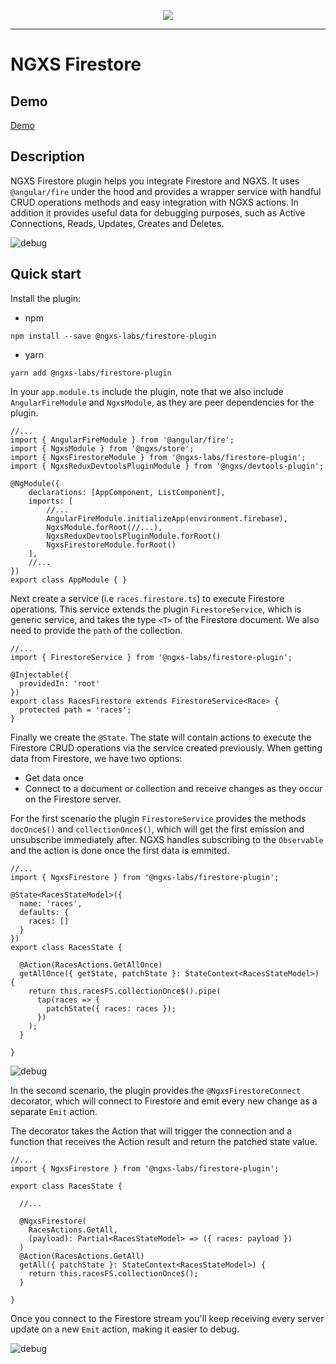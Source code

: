 <p align="center">
  <img src="https://raw.githubusercontent.com/ngxs-labs/emitter/master/docs/assets/logo.png">
</p>

---

# NGXS Firestore

## Demo

[Demo](https://ngxs-firebase-plugin.netlify.com/)

## Description

NGXS Firestore plugin helps you integrate Firestore and NGXS. It uses `@angular/fire` under the hood and provides a wrapper service with handful CRUD operations methods and easy integration with NGXS actions. In addition it provides useful data for debugging purposes, such as Active Connections, Reads, Updates, Creates and Deletes.

![debug](https://raw.githubusercontent.com/ngxs-labs/firebase-plugin/master/docs/assets/readme_debug_data.png)

## Quick start

Install the plugin:

* npm

```console
npm install --save @ngxs-labs/firestore-plugin
```

* yarn

```console
yarn add @ngxs-labs/firestore-plugin
```

In your `app.module.ts` include the plugin, note that we also include `AngularFireModule` and `NgxsModule`, as they are peer dependencies for the plugin.
```
//...
import { AngularFireModule } from '@angular/fire';
import { NgxsModule } from '@ngxs/store';
import { NgxsFirestoreModule } from '@ngxs-labs/firestore-plugin';
import { NgxsReduxDevtoolsPluginModule } from '@ngxs/devtools-plugin';

@NgModule({
    declarations: [AppComponent, ListComponent],
    imports: [
        //...
        AngularFireModule.initializeApp(environment.firebase),
        NgxsModule.forRoot(//...),      
        NgxsReduxDevtoolsPluginModule.forRoot()
        NgxsFirestoreModule.forRoot()
    ],
    //...
})
export class AppModule { }
```

Next create a service (i.e `races.firestore.ts`) to execute Firestore operations. This service extends the plugin `FirestoreService`, which is generic service, and takes the type `<T>` of the Firestore document. We also need to provide the `path` of the collection.

```
//...
import { FirestoreService } from '@ngxs-labs/firestore-plugin';

@Injectable({
  providedIn: 'root'
})
export class RacesFirestore extends FirestoreService<Race> {
  protected path = 'races';
}

```

Finally we create the `@State`. The state will contain actions to execute the Firestore CRUD operations via the service created previously. When getting data from Firestore, we have two options:

* Get data once
* Connect to a document or collection and receive changes as they occur on the Firestore server.

For the first scenario the plugin `FirestoreService` provides the methods `docOnce$()` and `collectionOnce$()`, which will get the first emission and unsubscribe immediately after. NGXS handles subscribing to the `Observable` and the action is done once the first data is emmited.

```
//...
import { NgxsFirestore } from '@ngxs-labs/firestore-plugin';

@State<RacesStateModel>({
  name: 'races',
  defaults: {
    races: []
  }
})
export class RacesState {

  @Action(RacesActions.GetAllOnce)
  getAllOnce({ getState, patchState }: StateContext<RacesStateModel>) {
    return this.racesFS.collectionOnce$().pipe(
      tap(races => {        
        patchState({ races: races });      
      })
    );
  }

}
```

![debug](https://raw.githubusercontent.com/ngxs-labs/firebase-plugin/master/docs/assets/readme_get_all_once.png)

In the second scenario, the plugin provides the `@NgxsFirestoreConnect` decorator, which will connect to Firestore and emit every new change as a separate `Emit` action.

The decorator takes the Action that will trigger the connection and a function that receives the Action result and return the patched state value.

```
//...
import { NgxsFirestore } from '@ngxs-labs/firestore-plugin';

export class RacesState {

  //...

  @NgxsFirestore(
    RacesActions.GetAll,
    (payload): Partial<RacesStateModel> => ({ races: payload })
  )
  @Action(RacesActions.GetAll)
  getAll({ patchState }: StateContext<RacesStateModel>) {
    return this.racesFS.collectionOnce$();
  }

}
```

Once you connect to the Firestore stream you'll keep receiving every server update on a new `Emit` action, making it easier to debug.


![debug](https://raw.githubusercontent.com/ngxs-labs/firebase-plugin/master/docs/assets/readme_actions_emit.gif)